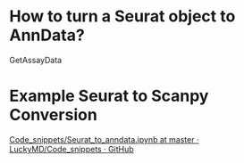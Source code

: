 # How to turn a Seurat object to AnnData?

GetAssayData



# Example Seurat to Scanpy Conversion

[Code_snippets/Seurat_to_anndata.ipynb at master · LuckyMD/Code_snippets · GitHub](https://github.com/LuckyMD/Code_snippets/blob/master/Seurat_to_anndata.ipynb)
